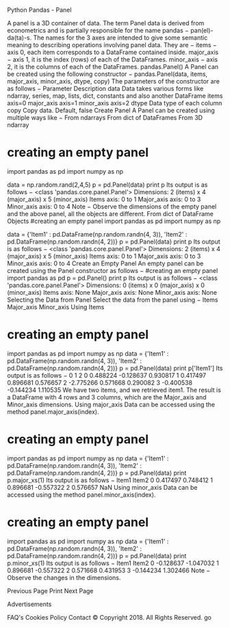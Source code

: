 
Python Pandas - Panel


A panel is a 3D container of data. The term Panel data is derived from econometrics and is partially responsible for the name pandas − pan(el)-da(ta)-s.
The names for the 3 axes are intended to give some semantic meaning to describing operations involving panel data. They are −
items − axis 0, each item corresponds to a DataFrame contained inside.
major_axis − axis 1, it is the index (rows) of each of the DataFrames.
minor_axis − axis 2, it is the columns of each of the DataFrames.
pandas.Panel()
A Panel can be created using the following constructor −
pandas.Panel(data, items, major_axis, minor_axis, dtype, copy)
The parameters of the constructor are as follows −
Parameter
Description
data
Data takes various forms like ndarray, series, map, lists, dict, constants and also another DataFrame
items
axis=0
major_axis
axis=1
minor_axis
axis=2
dtype
Data type of each column
copy
Copy data. Default, false
Create Panel
A Panel can be created using multiple ways like −
From ndarrays
From dict of DataFrames
From 3D ndarray
# creating an empty panel
import pandas as pd
import numpy as np

data = np.random.rand(2,4,5)
p = pd.Panel(data)
print p
Its output is as follows −
<class 'pandas.core.panel.Panel'>
Dimensions: 2 (items) x 4 (major_axis) x 5 (minor_axis)
Items axis: 0 to 1
Major_axis axis: 0 to 3
Minor_axis axis: 0 to 4
Note − Observe the dimensions of the empty panel and the above panel, all the objects are different.
From dict of DataFrame Objects
#creating an empty panel
import pandas as pd
import numpy as np

data = {'Item1' : pd.DataFrame(np.random.randn(4, 3)), 
        'Item2' : pd.DataFrame(np.random.randn(4, 2))}
p = pd.Panel(data)
print p
Its output is as follows −
<class 'pandas.core.panel.Panel'>
Dimensions: 2 (items) x 4 (major_axis) x 5 (minor_axis)
Items axis: 0 to 1
Major_axis axis: 0 to 3
Minor_axis axis: 0 to 4
Create an Empty Panel
An empty panel can be created using the Panel constructor as follows −
#creating an empty panel
import pandas as pd
p = pd.Panel()
print p
Its output is as follows −
<class 'pandas.core.panel.Panel'>
Dimensions: 0 (items) x 0 (major_axis) x 0 (minor_axis)
Items axis: None
Major_axis axis: None
Minor_axis axis: None
Selecting the Data from Panel
Select the data from the panel using −
Items
Major_axis
Minor_axis
Using Items
# creating an empty panel
import pandas as pd
import numpy as np
data = {'Item1' : pd.DataFrame(np.random.randn(4, 3)), 
        'Item2' : pd.DataFrame(np.random.randn(4, 2))}
p = pd.Panel(data)
print p['Item1']
Its output is as follows −
            0          1          2
0    0.488224  -0.128637   0.930817
1    0.417497   0.896681   0.576657
2   -2.775266   0.571668   0.290082
3   -0.400538  -0.144234   1.110535
We have two items, and we retrieved item1. The result is a DataFrame with 4 rows and 3 columns, which are the Major_axis and Minor_axis dimensions.
Using major_axis
Data can be accessed using the method panel.major_axis(index).
# creating an empty panel
import pandas as pd
import numpy as np
data = {'Item1' : pd.DataFrame(np.random.randn(4, 3)), 
        'Item2' : pd.DataFrame(np.random.randn(4, 2))}
p = pd.Panel(data)
print p.major_xs(1)
Its output is as follows −
      Item1       Item2
0   0.417497    0.748412
1   0.896681   -0.557322
2   0.576657       NaN
Using minor_axis
Data can be accessed using the method panel.minor_axis(index).
# creating an empty panel
import pandas as pd
import numpy as np
data = {'Item1' : pd.DataFrame(np.random.randn(4, 3)), 
        'Item2' : pd.DataFrame(np.random.randn(4, 2))}
p = pd.Panel(data)
print p.minor_xs(1)
Its output is as follows −
       Item1       Item2
0   -0.128637   -1.047032
1    0.896681   -0.557322
2    0.571668    0.431953
3   -0.144234    1.302466
Note − Observe the changes in the dimensions.

 Previous Page 
 Print 
Next Page   

Advertisements
      



 
FAQ's Cookies Policy Contact 
© Copyright 2018. All Rights Reserved.
 go 

